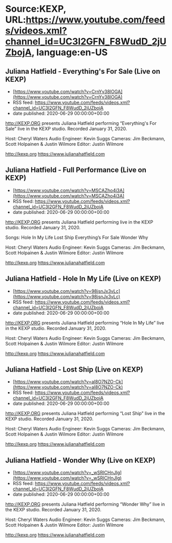 # Source:KEXP, URL:https://www.youtube.com/feeds/videos.xml?channel_id=UC3I2GFN_F8WudD_2jUZbojA, language:en-US

## Juliana Hatfield - Everything's For Sale (Live on KEXP)
 - [https://www.youtube.com/watch?v=CrnYv38lOGA](https://www.youtube.com/watch?v=CrnYv38lOGA)
 - RSS feed: https://www.youtube.com/feeds/videos.xml?channel_id=UC3I2GFN_F8WudD_2jUZbojA
 - date published: 2020-06-29 00:00:00+00:00

http://KEXP.ORG presents Juliana Hatfield performing “Everything's For Sale” live in the KEXP studio. Recorded January 31, 2020.

Host: Cheryl Waters
Audio Engineer: Kevin Suggs
Cameras: Jim Beckmann, Scott Holpainen & Justin Wilmore
Editor: Justin Wilmore

http://kexp.org
https://www.julianahatfield.com

## Juliana Hatfield - Full Performance (Live on KEXP)
 - [https://www.youtube.com/watch?v=MSCAZho4i3A](https://www.youtube.com/watch?v=MSCAZho4i3A)
 - RSS feed: https://www.youtube.com/feeds/videos.xml?channel_id=UC3I2GFN_F8WudD_2jUZbojA
 - date published: 2020-06-29 00:00:00+00:00

http://KEXP.ORG presents Juliana Hatfield performing live in the KEXP studio. Recorded January 31, 2020.

Songs:
Hole In My Life
Lost Ship
Everything’s For Sale
Wonder Why

Host: Cheryl Waters
Audio Engineer: Kevin Suggs
Cameras: Jim Beckmann, Scott Holpainen & Justin Wilmore
Editor: Justin Wilmore

http://kexp.org
https://www.julianahatfield.com

## Juliana Hatfield - Hole In My Life (Live on KEXP)
 - [https://www.youtube.com/watch?v=98jsnJx3vLc](https://www.youtube.com/watch?v=98jsnJx3vLc)
 - RSS feed: https://www.youtube.com/feeds/videos.xml?channel_id=UC3I2GFN_F8WudD_2jUZbojA
 - date published: 2020-06-29 00:00:00+00:00

http://KEXP.ORG presents Juliana Hatfield performing “Hole In My Life” live in the KEXP studio. Recorded January 31, 2020.

Host: Cheryl Waters
Audio Engineer: Kevin Suggs
Cameras: Jim Beckmann, Scott Holpainen & Justin Wilmore
Editor: Justin Wilmore

http://kexp.org
https://www.julianahatfield.com

## Juliana Hatfield - Lost Ship (Live on KEXP)
 - [https://www.youtube.com/watch?v=aI8O7NZO-Ck](https://www.youtube.com/watch?v=aI8O7NZO-Ck)
 - RSS feed: https://www.youtube.com/feeds/videos.xml?channel_id=UC3I2GFN_F8WudD_2jUZbojA
 - date published: 2020-06-29 00:00:00+00:00

http://KEXP.ORG presents Juliana Hatfield performing “Lost Ship” live in the KEXP studio. Recorded January 31, 2020.

Host: Cheryl Waters
Audio Engineer: Kevin Suggs
Cameras: Jim Beckmann, Scott Holpainen & Justin Wilmore
Editor: Justin Wilmore

http://kexp.org
https://www.julianahatfield.com

## Juliana Hatfield - Wonder Why (Live on KEXP)
 - [https://www.youtube.com/watch?v=_wSRICHnJIg](https://www.youtube.com/watch?v=_wSRICHnJIg)
 - RSS feed: https://www.youtube.com/feeds/videos.xml?channel_id=UC3I2GFN_F8WudD_2jUZbojA
 - date published: 2020-06-29 00:00:00+00:00

http://KEXP.ORG presents Juliana Hatfield performing “Wonder Why” live in the KEXP studio. Recorded January 31, 2020.

Host: Cheryl Waters
Audio Engineer: Kevin Suggs
Cameras: Jim Beckmann, Scott Holpainen & Justin Wilmore
Editor: Justin Wilmore

http://kexp.org
https://www.julianahatfield.com

